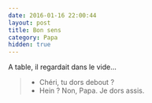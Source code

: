 ```yaml
---
date: 2016-01-16 22:00:44
layout: post
title: Bon sens
category: Papa
hidden: true
---
```


A table, il regardait dans le vide…

> - Chéri, tu dors debout ?
> - Hein ? Non, Papa. Je dors assis.
